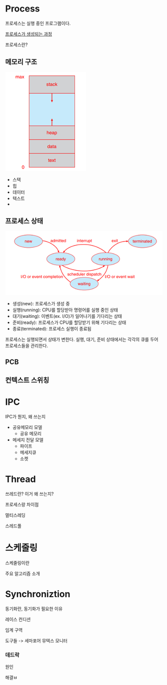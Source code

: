 # Process

프로세스는 실행 중인 프로그램이다. 

[프로세스가 생성되는 과정](./Structure.md#Linker&Loader)





프로세스란?



## 메모리 구조

![image-20250902173454414](images/image-20250902173454414.png)

- 스택
- 힙
- 데이터
- 텍스트
- 



## 프로세스 상태

![image-20250902172640582](images/image-20250902172640582.png)

- 생성(new): 프로세스가 생성 중
- 실행(running): CPU를 할당받아 명령어를 실행 중인 상태
- 대기(waiting): 이벤트(ex. I/O)가 일어나기를 기다리는 상태
- 준비(ready): 프로세스가 CPU를 할당받기 위해 기다리는 상태
- 종료(terminated): 프로세스 실행이 종료됨

프로세스는 실행되면서 상태가 변한다. 실행, 대기, 준비 상태에서는 각각의 큐를 두어 프로세스들을 관리한다.

## PCB



## 컨텍스트 스위칭

# IPC

IPC가 뭔지, 왜 쓰는지

- 공유메모리 모델
  - 공유 메모리
- 메세지 전달 모델
  - 파이프
  - 메세지큐
  - 소켓



# Thread

쓰레드란? 이거 왜 쓰는지?

프로세스랑 차이점

멀티스레딩

스레드풀

# 스케줄링

스케줄링이란

주요 알고리즘 소개

# Synchroniztion

동기화란, 동기화가 필요한 이유

레이스 컨디션

임계 구역

도구들 -> 세마포어 뮤텍스 모니터

### 데드락

원인

해결ㅂ



